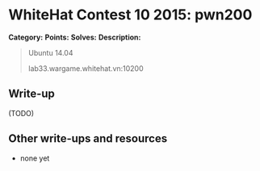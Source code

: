 # WhiteHat Contest 10 2015: pwn200

**Category:** 
**Points:** 
**Solves:** 
**Description:**

> Ubuntu 14.04
> 
> lab33.wargame.whitehat.vn:10200
> 


## Write-up

(TODO)

## Other write-ups and resources

* none yet
